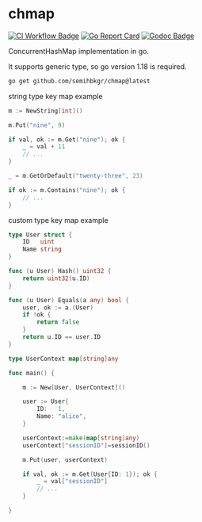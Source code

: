 # chmap

[![CI Workflow Badge](https://github.com/SemihBKGR/chmap/actions/workflows/ci.yml/badge.svg)](https://github.com/SemihBKGR/chmap/actions)
[![Go Report Card](https://goreportcard.com/badge/github.com/SemihBKGR/chmap)](https://goreportcard.com/report/github.com/SemihBKGR/chmap)
[![Godoc Badge](https://godoc.org/github.com/SemihBKGR/chmap?status.png)](https://pkg.go.dev/github.com/SemihBKGR/chmap)

ConcurrentHashMap implementation in go.

It supports generic type, so go version 1.18 is required.

```bash
go get github.com/semihbkgr/chmap@latest
```

string type key map example

```go
m := NewString[int]()

m.Put("nine", 9)

if val, ok := m.Get("nine"); ok {
    _ = val + 11
    // ...
}

_ = m.GetOrDefault("twenty-three", 23)

if ok := m.Contains("nine"); ok {
    // ...
}
```

custom type key map example

```go
type User struct {
    ID   uint
    Name string
}

func (u User) Hash() uint32 {
    return uint32(u.ID)
}

func (u User) Equals(a any) bool {
    user, ok := a.(User)
    if !ok {
        return false
    }
    return u.ID == user.ID
}

type UserContext map[string]any

func main() {

    m := New[User, UserContext]()

    user := User{
        ID:   1,
        Name: "alice",
    }

    userContext:=make(map[string]any)
    userContext["sessionID"]=sessionID()

    m.Put(user, userContext)

    if val, ok := m.Get(User{ID: 1}); ok {
        _ = val["sessionID"]
        // ...
    }

}
```
